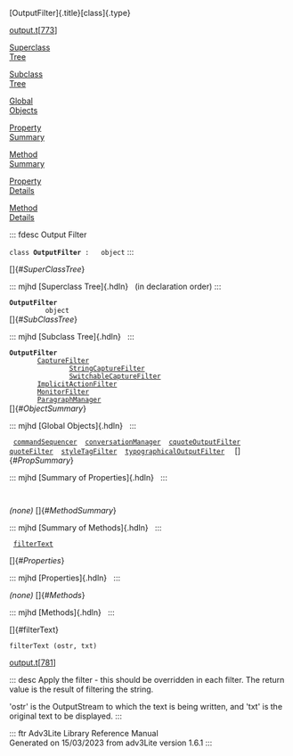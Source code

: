 [OutputFilter]{.title}[class]{.type}

[output.t](../file/output.t.html)\[[773](../source/output.t.html#773)\]

[Superclass\
Tree](#_SuperClassTree_)

[Subclass\
Tree](#_SubClassTree_)

[Global\
Objects](#_ObjectSummary_)

[Property\
Summary](#_PropSummary_)

[Method\
Summary](#_MethodSummary_)

[Property\
Details](#_Properties_)

[Method\
Details](#_Methods_)

::: fdesc
Output Filter

`class `**`OutputFilter`**` :   object`
:::

[]{#_SuperClassTree_}

::: mjhd
[Superclass Tree]{.hdln}   (in declaration order)
:::

**`OutputFilter`**\
`         object`\
[]{#_SubClassTree_}

::: mjhd
[Subclass Tree]{.hdln}  
:::

**`OutputFilter`**\
`         `[`CaptureFilter`](../object/CaptureFilter.html)\
`                 `[`StringCaptureFilter`](../object/StringCaptureFilter.html)\
`                 `[`SwitchableCaptureFilter`](../object/SwitchableCaptureFilter.html)\
`         `[`ImplicitActionFilter`](../object/ImplicitActionFilter.html)\
`         `[`MonitorFilter`](../object/MonitorFilter.html)\
`         `[`ParagraphManager`](../object/ParagraphManager.html)\
[]{#_ObjectSummary_}

::: mjhd
[Global Objects]{.hdln}  
:::

` `[`commandSequencer`](../object/commandSequencer.html)`  `[`conversationManager`](../object/conversationManager.html)`  `[`cquoteOutputFilter`](../object/cquoteOutputFilter.html)`  `[`quoteFilter`](../object/quoteFilter.html)`  `[`styleTagFilter`](../object/styleTagFilter.html)`  `[`typographicalOutputFilter`](../object/typographicalOutputFilter.html)`  `
[]{#_PropSummary_}

::: mjhd
[Summary of Properties]{.hdln}  
:::

` `

*(none)* []{#_MethodSummary_}

::: mjhd
[Summary of Methods]{.hdln}  
:::

` `[`filterText`](#filterText)`  `

[]{#_Properties_}

::: mjhd
[Properties]{.hdln}  
:::

*(none)* []{#_Methods_}

::: mjhd
[Methods]{.hdln}  
:::

[]{#filterText}

`filterText (ostr, txt)`

[output.t](../file/output.t.html)\[[781](../source/output.t.html#781)\]

::: desc
Apply the filter - this should be overridden in each filter. The return
value is the result of filtering the string.

\'ostr\' is the OutputStream to which the text is being written, and
\'txt\' is the original text to be displayed.
:::

::: ftr
Adv3Lite Library Reference Manual\
Generated on 15/03/2023 from adv3Lite version 1.6.1
:::
